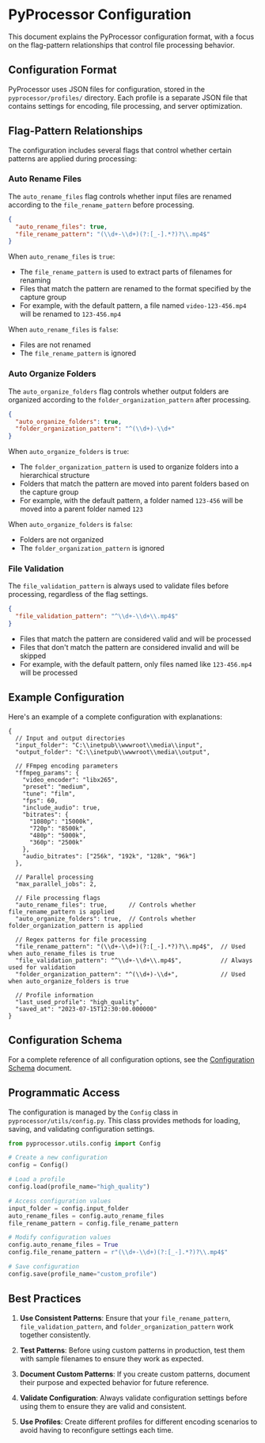 # PyProcessor Configuration

This document explains the PyProcessor configuration format, with a focus on the flag-pattern relationships that control file processing behavior.

## Configuration Format

PyProcessor uses JSON files for configuration, stored in the `pyprocessor/profiles/` directory. Each profile is a separate JSON file that contains settings for encoding, file processing, and server optimization.

## Flag-Pattern Relationships

The configuration includes several flags that control whether certain patterns are applied during processing:

### Auto Rename Files

The `auto_rename_files` flag controls whether input files are renamed according to the `file_rename_pattern` before processing.

```json
{
  "auto_rename_files": true,
  "file_rename_pattern": "(\\d+-\\d+)(?:[_-].*?)?\\.mp4$"
}
```

When `auto_rename_files` is `true`:
- The `file_rename_pattern` is used to extract parts of filenames for renaming
- Files that match the pattern are renamed to the format specified by the capture group
- For example, with the default pattern, a file named `video-123-456.mp4` will be renamed to `123-456.mp4`

When `auto_rename_files` is `false`:
- Files are not renamed
- The `file_rename_pattern` is ignored

### Auto Organize Folders

The `auto_organize_folders` flag controls whether output folders are organized according to the `folder_organization_pattern` after processing.

```json
{
  "auto_organize_folders": true,
  "folder_organization_pattern": "^(\\d+)-\\d+"
}
```

When `auto_organize_folders` is `true`:
- The `folder_organization_pattern` is used to organize folders into a hierarchical structure
- Folders that match the pattern are moved into parent folders based on the capture group
- For example, with the default pattern, a folder named `123-456` will be moved into a parent folder named `123`

When `auto_organize_folders` is `false`:
- Folders are not organized
- The `folder_organization_pattern` is ignored

### File Validation

The `file_validation_pattern` is always used to validate files before processing, regardless of the flag settings.

```json
{
  "file_validation_pattern": "^\\d+-\\d+\\.mp4$"
}
```

- Files that match the pattern are considered valid and will be processed
- Files that don't match the pattern are considered invalid and will be skipped
- For example, with the default pattern, only files named like `123-456.mp4` will be processed

## Example Configuration

Here's an example of a complete configuration with explanations:

```jsonc
{
  // Input and output directories
  "input_folder": "C:\\inetpub\\wwwroot\\media\\input",
  "output_folder": "C:\\inetpub\\wwwroot\\media\\output",
  
  // FFmpeg encoding parameters
  "ffmpeg_params": {
    "video_encoder": "libx265",
    "preset": "medium",
    "tune": "film",
    "fps": 60,
    "include_audio": true,
    "bitrates": {
      "1080p": "15000k",
      "720p": "8500k",
      "480p": "5000k",
      "360p": "2500k"
    },
    "audio_bitrates": ["256k", "192k", "128k", "96k"]
  },
  
  // Parallel processing
  "max_parallel_jobs": 2,
  
  // File processing flags
  "auto_rename_files": true,      // Controls whether file_rename_pattern is applied
  "auto_organize_folders": true,  // Controls whether folder_organization_pattern is applied
  
  // Regex patterns for file processing
  "file_rename_pattern": "(\\d+-\\d+)(?:[_-].*?)?\\.mp4$",  // Used when auto_rename_files is true
  "file_validation_pattern": "^\\d+-\\d+\\.mp4$",           // Always used for validation
  "folder_organization_pattern": "^(\\d+)-\\d+",            // Used when auto_organize_folders is true
  
  // Profile information
  "last_used_profile": "high_quality",
  "saved_at": "2023-07-15T12:30:00.000000"
}
```

## Configuration Schema

For a complete reference of all configuration options, see the [Configuration Schema](../config_schema.json) document.

## Programmatic Access

The configuration is managed by the `Config` class in `pyprocessor/utils/config.py`. This class provides methods for loading, saving, and validating configuration settings.

```python
from pyprocessor.utils.config import Config

# Create a new configuration
config = Config()

# Load a profile
config.load(profile_name="high_quality")

# Access configuration values
input_folder = config.input_folder
auto_rename_files = config.auto_rename_files
file_rename_pattern = config.file_rename_pattern

# Modify configuration values
config.auto_rename_files = True
config.file_rename_pattern = r"(\\d+-\\d+)(?:[_-].*?)?\\.mp4$"

# Save configuration
config.save(profile_name="custom_profile")
```

## Best Practices

1. **Use Consistent Patterns**: Ensure that your `file_rename_pattern`, `file_validation_pattern`, and `folder_organization_pattern` work together consistently.

2. **Test Patterns**: Before using custom patterns in production, test them with sample filenames to ensure they work as expected.

3. **Document Custom Patterns**: If you create custom patterns, document their purpose and expected behavior for future reference.

4. **Validate Configuration**: Always validate configuration settings before using them to ensure they are valid and consistent.

5. **Use Profiles**: Create different profiles for different encoding scenarios to avoid having to reconfigure settings each time.
